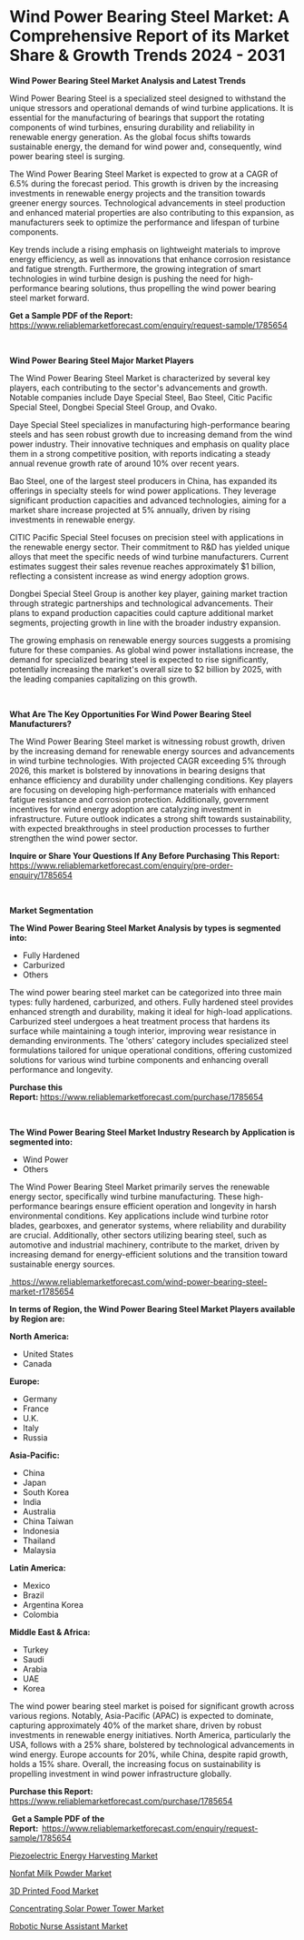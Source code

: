 <p><h1>Wind Power Bearing Steel Market: A Comprehensive Report of its Market Share & Growth Trends 2024 - 2031</h1></p><p><strong>Wind Power Bearing Steel Market Analysis and Latest Trends</strong></p>
<p><p>Wind Power Bearing Steel is a specialized steel designed to withstand the unique stressors and operational demands of wind turbine applications. It is essential for the manufacturing of bearings that support the rotating components of wind turbines, ensuring durability and reliability in renewable energy generation. As the global focus shifts towards sustainable energy, the demand for wind power and, consequently, wind power bearing steel is surging.</p><p>The Wind Power Bearing Steel Market is expected to grow at a CAGR of 6.5% during the forecast period. This growth is driven by the increasing investments in renewable energy projects and the transition towards greener energy sources. Technological advancements in steel production and enhanced material properties are also contributing to this expansion, as manufacturers seek to optimize the performance and lifespan of turbine components. </p><p>Key trends include a rising emphasis on lightweight materials to improve energy efficiency, as well as innovations that enhance corrosion resistance and fatigue strength. Furthermore, the growing integration of smart technologies in wind turbine design is pushing the need for high-performance bearing solutions, thus propelling the wind power bearing steel market forward.</p></p>
<p><strong>Get a Sample PDF of the Report:&nbsp;</strong> <a href="https://www.reliablemarketforecast.com/enquiry/request-sample/1785654?utm_campaign=1724&utm_medium=2&utm_source=Github&utm_content=ia&utm_term=18102024&utm_id=wind-power-bearing-steel">https://www.reliablemarketforecast.com/enquiry/request-sample/1785654</a></p>
<p>&nbsp;</p>
<p><strong>Wind Power Bearing Steel Major Market Players</strong></p>
<p><p>The Wind Power Bearing Steel Market is characterized by several key players, each contributing to the sector's advancements and growth. Notable companies include Daye Special Steel, Bao Steel, Citic Pacific Special Steel, Dongbei Special Steel Group, and Ovako. </p><p>Daye Special Steel specializes in manufacturing high-performance bearing steels and has seen robust growth due to increasing demand from the wind power industry. Their innovative techniques and emphasis on quality place them in a strong competitive position, with reports indicating a steady annual revenue growth rate of around 10% over recent years.</p><p>Bao Steel, one of the largest steel producers in China, has expanded its offerings in specialty steels for wind power applications. They leverage significant production capacities and advanced technologies, aiming for a market share increase projected at 5% annually, driven by rising investments in renewable energy.</p><p>CITIC Pacific Special Steel focuses on precision steel with applications in the renewable energy sector. Their commitment to R&D has yielded unique alloys that meet the specific needs of wind turbine manufacturers. Current estimates suggest their sales revenue reaches approximately $1 billion, reflecting a consistent increase as wind energy adoption grows.</p><p>Dongbei Special Steel Group is another key player, gaining market traction through strategic partnerships and technological advancements. Their plans to expand production capacities could capture additional market segments, projecting growth in line with the broader industry expansion.</p><p>The growing emphasis on renewable energy sources suggests a promising future for these companies. As global wind power installations increase, the demand for specialized bearing steel is expected to rise significantly, potentially increasing the market's overall size to $2 billion by 2025, with the leading companies capitalizing on this growth.</p></p>
<p>&nbsp;</p>
<p><strong>What Are The Key Opportunities For Wind Power Bearing Steel Manufacturers?</strong></p>
<p><p>The Wind Power Bearing Steel market is witnessing robust growth, driven by the increasing demand for renewable energy sources and advancements in wind turbine technologies. With projected CAGR exceeding 5% through 2026, this market is bolstered by innovations in bearing designs that enhance efficiency and durability under challenging conditions. Key players are focusing on developing high-performance materials with enhanced fatigue resistance and corrosion protection. Additionally, government incentives for wind energy adoption are catalyzing investment in infrastructure. Future outlook indicates a strong shift towards sustainability, with expected breakthroughs in steel production processes to further strengthen the wind power sector.</p></p>
<p><strong>Inquire or Share Your Questions If Any Before Purchasing This Report:</strong> <a href="https://www.reliablemarketforecast.com/enquiry/pre-order-enquiry/1785654?utm_campaign=1724&utm_medium=2&utm_source=Github&utm_content=ia&utm_term=18102024&utm_id=wind-power-bearing-steel">https://www.reliablemarketforecast.com/enquiry/pre-order-enquiry/1785654</a></p>
<p>&nbsp;</p>
<p><strong>Market Segmentation</strong></p>
<p><strong>The Wind Power Bearing Steel Market Analysis by types is segmented into:</strong></p>
<p><ul><li>Fully Hardened</li><li>Carburized</li><li>Others</li></ul></p>
<p><p>The wind power bearing steel market can be categorized into three main types: fully hardened, carburized, and others. Fully hardened steel provides enhanced strength and durability, making it ideal for high-load applications. Carburized steel undergoes a heat treatment process that hardens its surface while maintaining a tough interior, improving wear resistance in demanding environments. The 'others' category includes specialized steel formulations tailored for unique operational conditions, offering customized solutions for various wind turbine components and enhancing overall performance and longevity.</p></p>
<p><strong>Purchase this Report:&nbsp;</strong><a href="https://www.reliablemarketforecast.com/purchase/1785654?utm_campaign=1724&utm_medium=2&utm_source=Github&utm_content=ia&utm_term=18102024&utm_id=wind-power-bearing-steel">https://www.reliablemarketforecast.com/purchase/1785654</a></p>
<p>&nbsp;</p>
<p><strong>The Wind Power Bearing Steel Market Industry Research by Application is segmented into:</strong></p>
<p><ul><li>Wind Power</li><li>Others</li></ul></p>
<p><p>The Wind Power Bearing Steel Market primarily serves the renewable energy sector, specifically wind turbine manufacturing. These high-performance bearings ensure efficient operation and longevity in harsh environmental conditions. Key applications include wind turbine rotor blades, gearboxes, and generator systems, where reliability and durability are crucial. Additionally, other sectors utilizing bearing steel, such as automotive and industrial machinery, contribute to the market, driven by increasing demand for energy-efficient solutions and the transition toward sustainable energy sources.</p></p>
<p><a href="https://www.reliablemarketforecast.com/wind-power-bearing-steel-market-r1785654?utm_campaign=1724&utm_medium=2&utm_source=Github&utm_content=ia&utm_term=18102024&utm_id=wind-power-bearing-steel">&nbsp;https://www.reliablemarketforecast.com/wind-power-bearing-steel-market-r1785654</a></p>
<p><strong>In terms of Region, the Wind Power Bearing Steel Market Players available by Region are:</strong></p>
<p>
    <p> <strong> North America: </strong>
        <ul>
            <li>United States</li>
            <li>Canada</li>
        </ul>
        </p> 
    <p> <strong> Europe: </strong>
        <ul>
            <li>Germany</li>
            <li>France</li>
            <li>U.K.</li>
            <li>Italy</li>
            <li>Russia</li>
        </ul>
        </p> 
    <p> <strong> Asia-Pacific: </strong>
        <ul>
            <li>China</li>
            <li>Japan</li>
            <li>South Korea</li>
            <li>India</li>
            <li>Australia</li>
            <li>China Taiwan</li>
            <li>Indonesia</li>
            <li>Thailand</li>
            <li>Malaysia</li>
        </ul>
        </p> 
    <p> <strong> Latin America: </strong>
        <ul>
            <li>Mexico</li>
            <li>Brazil</li>
            <li>Argentina Korea</li>
            <li>Colombia</li>
        </ul>
        </p> 
    <p> <strong> Middle East & Africa: </strong>
        <ul>
            <li>Turkey</li>
            <li>Saudi</li>
            <li>Arabia</li>
            <li>UAE</li>
            <li>Korea</li>
        </ul>
    </p>
    </p>
<p><p>The wind power bearing steel market is poised for significant growth across various regions. Notably, Asia-Pacific (APAC) is expected to dominate, capturing approximately 40% of the market share, driven by robust investments in renewable energy initiatives. North America, particularly the USA, follows with a 25% share, bolstered by technological advancements in wind energy. Europe accounts for 20%, while China, despite rapid growth, holds a 15% share. Overall, the increasing focus on sustainability is propelling investment in wind power infrastructure globally.</p></p>
<p><strong>Purchase this Report: </strong><a href="https://www.reliablemarketforecast.com/purchase/1785654?utm_campaign=1724&utm_medium=2&utm_source=Github&utm_content=ia&utm_term=18102024&utm_id=wind-power-bearing-steel">https://www.reliablemarketforecast.com/purchase/1785654</a></p>
<p>&nbsp;<strong>Get a Sample PDF of the Report:&nbsp;&nbsp;</strong><a href="https://www.reliablemarketforecast.com/enquiry/request-sample/1785654?utm_campaign=1724&utm_medium=2&utm_source=Github&utm_content=ia&utm_term=18102024&utm_id=wind-power-bearing-steel">https://www.reliablemarketforecast.com/enquiry/request-sample/1785654</a></p>
<p><strong></strong></p>
<p><p><a href="https://www.linkedin.com/pulse/piezoelectric-energy-harvesting-market-forecast-global-trends-9lpre?utm_campaign=1724&utm_medium=2&utm_source=Github&utm_content=ia&utm_term=18102024&utm_id=wind-power-bearing-steel">Piezoelectric Energy Harvesting Market</a></p><p><a href="https://www.linkedin.com/pulse/nonfat-milk-powder-market-revolution-2024-2031-trends-shaping-3jm0e?utm_campaign=1724&utm_medium=2&utm_source=Github&utm_content=ia&utm_term=18102024&utm_id=wind-power-bearing-steel">Nonfat Milk Powder Market</a></p><p><a href="https://www.linkedin.com/pulse/global-3d-printed-food-market-forecast-2024-2031-trends-os2ge?utm_campaign=1724&utm_medium=2&utm_source=Github&utm_content=ia&utm_term=18102024&utm_id=wind-power-bearing-steel">3D Printed Food Market</a></p><p><a href="https://www.linkedin.com/pulse/market-leaders-laggards-global-concentrating-solar-power-tower-fvffe?utm_campaign=1724&utm_medium=2&utm_source=Github&utm_content=ia&utm_term=18102024&utm_id=wind-power-bearing-steel">Concentrating Solar Power Tower Market</a></p><p><a href="https://www.linkedin.com/pulse/robotic-nurse-assistant-market-analysis-report-global-insights-2ystf?utm_campaign=1724&utm_medium=2&utm_source=Github&utm_content=ia&utm_term=18102024&utm_id=wind-power-bearing-steel">Robotic Nurse Assistant Market</a></p></p>
